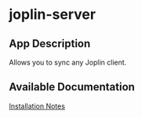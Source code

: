 # joplin-server

## App Description

Allows you to sync any Joplin client.

## Available Documentation

[Installation Notes](/installation_notes.md)
